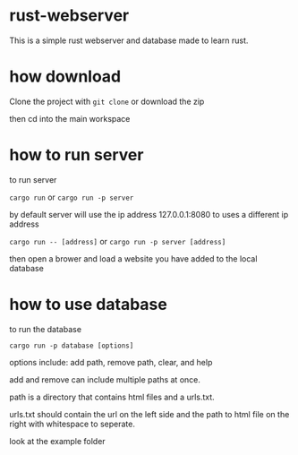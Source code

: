 # rust-webserver

This is a simple rust webserver and database made to learn rust. 

# how download

Clone the project with
`git clone`
or download the zip

then cd into the main workspace

# how to run server

to run server

`cargo run` or `cargo run -p server`

by default server will use the ip address 127.0.0.1:8080
to uses a different ip address

`cargo run -- [address]` or `cargo run -p server [address]`

then open a brower and load a website you have added to the local database

# how to use database

to run the database

`cargo run -p database [options]`

options include:
add path, remove path, clear, and help

add and remove can include multiple paths at once.

path is a directory that contains html files and a urls.txt.

urls.txt should contain the url on the left side and the path to html file on the right with whitespace to seperate.

look at the example folder

